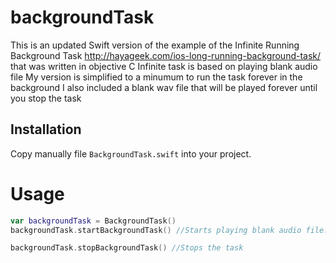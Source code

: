# backgroundTask

This is an updated Swift version of the example of the Infinite Running Background Task
http://hayageek.com/ios-long-running-background-task/ that was written in objective C
Infinite task is based on playing blank audio file
My version is simplified to a minumum to run the task forever in the background
I also included a blank wav file that will be played forever until you stop the task

## Installation
Copy manually file `BackgroundTask.swift` into your project.

# Usage
```Swift
var backgroundTask = BackgroundTask()
backgroundTask.startBackgroundTask() //Starts playing blank audio file. You can run NSTimer() or whatever you need and it will continue executing in the background.

backgroundTask.stopBackgroundTask() //Stops the task
```



